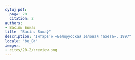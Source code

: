 ```yaml
---
cytuj-pdf:
  page: 20
  citation: 2
authors:
- Васіль Быкаў
title: "Васіль Быкаў"
description: "Інтэрв’ю «Белорусская деловая газета». 1997"
locale: "be_BY"
images:
- cites/20-2/preview.png
---
```

